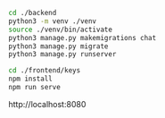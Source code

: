 ```bash
cd ./backend
python3 -m venv ./venv
source ./venv/bin/activate
python3 manage.py makemigrations chat
python3 manage.py migrate
python3 manage.py runserver
```

```bash
cd ./frontend/keys
npm install
npm run serve
```

http://localhost:8080